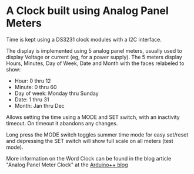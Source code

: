 # A Clock built using Analog Panel Meters

Time is kept using a DS3231 clock modules with a I2C interface.

The display is implemented using 5 analog panel meters, usually used to display Voltage or current (eg, for a power supply). The 5 meters display Hours, Minutes, Day of Week, Date and Month with the faces relabeled to show:
- Hour: 0 thru 12
- Minute: 0 thru 60
- Day of week: Monday thru Sunday
- Date: 1 thru 31
- Month: Jan thru Dec

Allows setting the time using a MODE and SET switch, with an inactivity timeout. On timeout it abandons any changes.

Long press the MODE switch toggles summer time mode for easy set/reset and depressing the SET switch will show full scale on all meters (test mode).

More information on the Word Clock can be found in the blog article "Analog Panel Meter Clock" at the [Arduino++ blog](https://arduinoplusplus.wordpress.com/)
